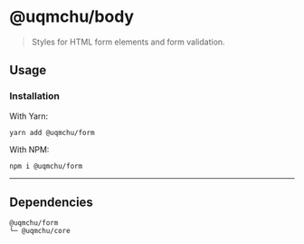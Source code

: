 # @uqmchu/body

> Styles for HTML form elements and form validation.

## Usage

### Installation

With Yarn:
```shell
yarn add @uqmchu/form
```

With NPM:
```shell
npm i @uqmchu/form
```

---

## Dependencies

```shell
@uqmchu/form
└─ @uqmchu/core
```
